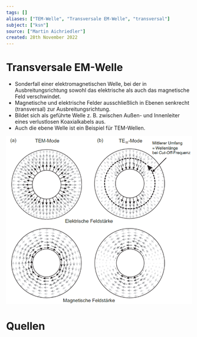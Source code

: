 ```yaml
---
tags: []
aliases: ["TEM-Welle", "Transversale EM-Welle", "transversal"]
subject: ["ksn"]
source: ["Martin Aichriedler"]
created: 28th November 2022
---
```


# Transversale EM-Welle
- Sonderfall einer elektromagnetischen Welle, bei der in Ausbreitungsrichtung sowohl das elektrische als auch das magnetische Feld verschwindet.
- Magnetische und elektrische Felder ausschließlich in Ebenen senkrecht (transversal) zur Ausbreitungsrichtung.
- Bildet sich als geführte Welle z. B. zwischen Außen- und Innenleiter eines verlustlosen Koaxialkabels aus.
- Auch die ebene Welle ist ein Beispiel für TEM-Wellen.

![](assets/TEMMode.png)

# Quellen
